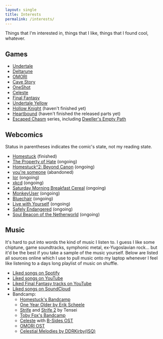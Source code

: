 ```yaml
---
layout: single
title: Interests
permalink: /interests/
---
```


Things that I'm interested in, things that I like, things that I found cool,
whatever.

## Games

- [Undertale](https://undertale.com/)
- [Deltarune](https://deltarune.com/)
- [OMORI](https://omori-game.com/)
- [Cave Story](https://www.cavestory.org/)
- [OneShot](https://www.oneshot-game.com/)
- [Celeste](https://www.celestegame.com/)
- [Final Fantasy](https://finalfantasy.com/)
- [Undertale Yellow](https://gamejolt.com/games/UndertaleYellow/136925)
- [Hollow Knight](https://www.hollowknight.com/) (haven't finished yet)
- [Heartbound](https://www.gopiratesoftware.com/games/Heartbound/) (haven't
  finished the released parts yet)
- [Escaped Chasm](https://tuyoki.itch.io/escaped-chasm) series, including
  [Dweller's Empty Path](https://tuyoki.itch.io/dwellers-empty-path)

## Webcomics

Status in parentheses indicates the comic's state, not my reading state.

- [Homestuck](https://homestuck.com/) (finished)
- [The Property of Hate](https://jolleycomics.com/TPoH/The_Hook/1) (ongoing)
- [Homestuck^2: Beyond Canon](https://homestuck2.com/) (ongoing)
- [you're someone](https://mspfa.com/?s=20717&p=1) (abandoned)
- [Ior](https://mspfa.com/?s=45430&p=1) (ongoing)
- [xkcd](https://xkcd.com/) (ongoing)
- [Saturday Morning Breakfast Cereal](https://www.smbc-comics.com/) (ongoing)
- [MonkeyUser](https://www.monkeyuser.com/) (ongoing)
- [Bluechair](https://www.webtoons.com/en/slice-of-life/bluechair/list?title_no=199)
  (ongoing)
- [Live with Yourself](https://www.webtoons.com/en/comedy/live-with-yourself/list?title_no=919)
  (ongoing)
- [Safely Endangered](https://www.webtoons.com/en/comedy/safely-endangered/list?title_no=352)
  (ongoing)
- [Soul Beacon of the Netherworld](https://tuyoki.itch.io/soulbeacon) (ongoing)

## Music

It's hard to put into words the kind of music I listen to. I guess I like some
chiptune, game soundtracks, symphonic metal, ex-Yugoslavian rock... but it'd be
the best if you take a sample of the music yourself. Below are listed all
sources online which I use to pull music onto my laptop whenever I feel like
listening to a days long playlist of music on shuffle.

- [Liked songs on Spotify](https://open.spotify.com/playlist/5Aa4z5HLyVAQT24wXHVvKq)
- [Liked songs on YouTube](https://www.youtube.com/playlist?list=PLXYMd_BJj-Wjs0jWKk27SGRXOgWQDBV1X)
- [Liked Final Fantasy tracks on YouTube](https://www.youtube.com/playlist?list=PLXYMd_BJj-Wjpk6FwQ_5CmRF9KLIiVXlj)
- [Liked songs on SoundCloud](https://soundcloud.com/kockaadmiralac/likes)
- Bandcamp:
    - [Homestuck's Bandcamp](https://homestuck.bandcamp.com/music)
    - [One Year Older by Erik Scheele](https://erikscheele.bandcamp.com/album/one-year-older)
    - [Strife](https://tenseimusic.bandcamp.com/album/homestuck-strife) and
      [Strife 2](https://tenseimusic.bandcamp.com/album/strife-2) by Tensei
    - [Toby Fox's Bandcamp](https://tobyfox.bandcamp.com/music)
    - [Celeste](https://radicaldreamland.bandcamp.com/album/celeste-original-soundtrack)
      with
      [B-Sides OST](https://radicaldreamland.bandcamp.com/album/celeste-b-sides)
    - [OMORI OST](https://omori.bandcamp.com/album/omori-ost)
    - [Celestial Melodies by DDRKirby(ISQ)](https://ddrkirbyisq.bandcamp.com/album/celestial-melodies)
